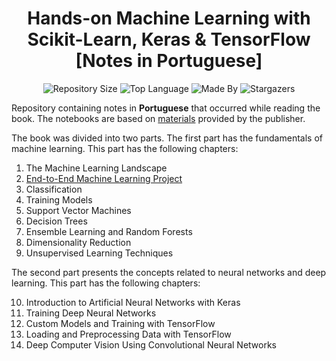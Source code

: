 <h1 align="center">
    Hands-on Machine Learning with Scikit-Learn, Keras & TensorFlow [Notes in Portuguese] 
</h1> 

<p align="center">
    <img alt="Repository Size" src="https://img.shields.io/github/repo-size/LeoFuchs/Hands-On-ML">
    <img alt="Top Language" src="https://img.shields.io/github/languages/top/LeoFuchs/Hands-On-ML">
    <img alt="Made By" src="https://img.shields.io/badge/Made%20By-Leonardo%20Fuchs-orange">
    <img alt="Stargazers" src="https://img.shields.io/github/stars/LeoFuchs/Hands-On-ML?style=social">
</p>

Repository containing notes in **Portuguese** that occurred while reading the book. The notebooks are based on [materials](https://github.com/ageron/handson-ml2) provided by the publisher.

The book was divided into two parts. The first part has the fundamentals of machine learning. This part has the following chapters:

1. The Machine Learning Landscape
2. [End-to-End Machine Learning Project](https://github.com/LeoFuchs/Hands-On-ML/blob/master/Cap%C3%ADtulo%202%20-%20Projeto%20de%20Aprendizado%20de%20M%C3%A1quina%20de%20Ponta%20a%20Ponta.ipynb)
3. Classification
4. Training Models
5. Support Vector Machines
6. Decision Trees
7. Ensemble Learning and Random Forests
8. Dimensionality Reduction
9. Unsupervised Learning Techniques

The second part presents the concepts related to neural networks and deep learning. This part has the following chapters:

10. Introduction to Artificial Neural Networks with Keras
11. Training Deep Neural Networks
12. Custom Models and Training with TensorFlow
13. Loading and Preprocessing Data with TensorFlow
14. Deep Computer Vision Using Convolutional Neural Networks

